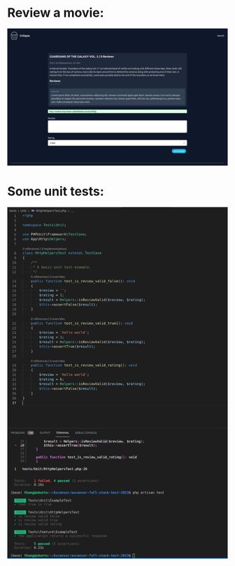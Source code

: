 # Review a movie:
![Review a movie](https://github.com/minhthangdang/minhthangdang.github.io/blob/master/ascensor-review.jpg)
# Some unit tests:
![Unit tests](https://github.com/minhthangdang/minhthangdang.github.io/blob/009515f4c777bf62b1b659936044469598a8a415/ascensor-some-unit-tests.jpg)
